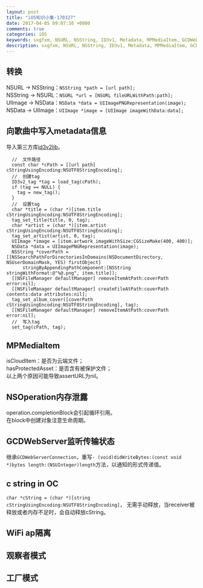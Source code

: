 ```yaml
---
layout: post
title: "iOS知识小集-170327"
date: 2017-04-05 09:07:16 +0800
comments: true
categories: iOS
keywords: sxgfxm, NSURL, NSString, ID3v1, Metadata, MPMediaItem, GCDWebServer
description: sxgfxm, NSURL, NSString, ID3v1, Metadata, MPMediaItem, GCDWebServer
---
```


## 转换
NSURL -> NSString：`NSString *path = [url path];`  
NSString -> NSURL：`NSURL *url = [NSURL fileURLWithPath:path]; `   
UIImage -> NSData：`NSData *data = UIImagePNGRepresentation(image);`  
NSData -> UIImage：`UIImage *image = [UIImage imageWithData:data];`    

<!-- more -->

## 向歌曲中写入metadata信息
导入第三方库[id3v2lib](https://github.com/larsbs/id3v2lib)。   



~~~
  //  文件路径
  const char *cPath = [[url path] cStringUsingEncoding:NSUTF8StringEncoding];
  //  创建tag
  ID3v2_tag *tag = load_tag(cPath);
  if (tag == NULL) {
    tag = new_tag();
  }
  //  设置tag
  char *title = (char *)[item.title cStringUsingEncoding:NSUTF8StringEncoding];
  tag_set_title(title, 0, tag);
  char *artist = (char *)[item.artist cStringUsingEncoding:NSUTF8StringEncoding];
  tag_set_artist(artist, 0, tag);
  UIImage *image = [item.artwork imageWithSize:CGSizeMake(400, 400)];
  NSData *data = UIImagePNGRepresentation(image);
  NSString *coverPath = [[NSSearchPathForDirectoriesInDomains(NSDocumentDirectory, NSUserDomainMask, YES) firstObject]
      stringByAppendingPathComponent:[NSString stringWithFormat:@"%@.png", item.title]];
  [[NSFileManager defaultManager] removeItemAtPath:coverPath error:nil];
  [[NSFileManager defaultManager] createFileAtPath:coverPath contents:data attributes:nil];
  tag_set_album_cover([coverPath cStringUsingEncoding:NSUTF8StringEncoding], tag);
  [[NSFileManager defaultManager] removeItemAtPath:coverPath error:nil];
  //  写入tag
  set_tag(cPath, tag);
~~~

## MPMediaItem
isCloudItem：是否为云端文件；  
hasProtectedAsset：是否含有被保护文件；  
以上两个原因可能导致assertURL为nil。  

## NSOperation内存泄露
operation.completionBlock会引起循环引用。  
在block中创建对象注意生命周期。  

## GCDWebServer监听传输状态
继承`GCDWebServerConnection`，重写`- (void)didWriteBytes:(const void *)bytes length:(NSUInteger)length`方法，以通知的形式传递值。  


## c string in OC
`char *cString = (char *)[string cStringUsingEncoding:NSUTF8StringEncoding]`，
无需手动释放，当receiver被释放或者内存不足时，会自动释放cString。

## WiFi ap隔离

## 观察者模式

## 工厂模式
